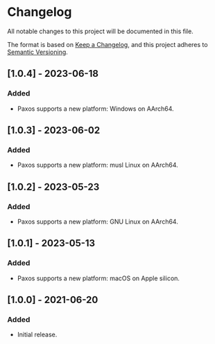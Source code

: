 # Changelog

All notable changes to this project will be documented in this file.

The format is based on [Keep a Changelog](https://keepachangelog.com/en/1.0.0/),
and this project adheres to [Semantic Versioning](https://semver.org/spec/v2.0.0.html).

## [1.0.4] - 2023-06-18

### Added
- Paxos supports a new platform: Windows on AArch64.

## [1.0.3] - 2023-06-02

### Added
- Paxos supports a new platform: musl Linux on AArch64.

## [1.0.2] - 2023-05-23

### Added
- Paxos supports a new platform: GNU Linux on AArch64.

## [1.0.1] - 2023-05-13

### Added
- Paxos supports a new platform: macOS on Apple silicon.

## [1.0.0] - 2021-06-20

### Added
- Initial release.
